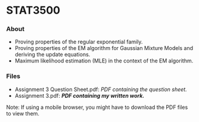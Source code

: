# STAT3500


### About
* Proving properties of the regular exponential family.
* Proving properties of the EM algorithm for Gaussian Mixture Models and deriving the update equations.
* Maximum likelihood estimation (MLE) in the context of the EM algorithm.

### Files
* Assignment 3 Question Sheet.pdf: *PDF containing the question sheet.*
* Assignment 3.pdf: ***PDF containing my written work.***


Note: If using a mobile browser, you might have to download the PDF files to view them.

